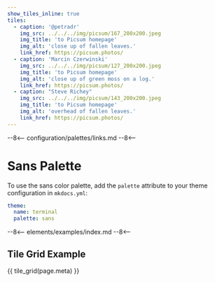 ```yaml
---
show_tiles_inline: true
tiles:
  - caption: '@petradr'
    img_src: ../../../img/picsum/167_200x200.jpeg
    img_title: 'to Picsum homepage'
    img_alt: 'close up of fallen leaves.'
    link_href: https://picsum.photos/ 
  - caption: 'Marcin Czerwinski'
    img_src: ../../../img/picsum/127_200x200.jpeg
    img_title: 'to Picsum homepage'
    img_alt: 'close up of green moss on a log.'
    link_href: https://picsum.photos/ 
  - caption: "Steve Richey"
    img_src: ../../../img/picsum/143_200x200.jpeg
    img_title: 'to Picsum homepage'
    img_alt: 'overhead of fallen leaves.'
    link_href: https://picsum.photos/
---
```


--8<--
configuration/palettes/links.md
--8<--

# Sans Palette

To use the sans color palette, add the `palette` attribute to your theme configuration in `mkdocs.yml`:

```yaml
theme:
  name: terminal
  palette: sans
```

<link href="../../../css/palettes/sans.css" rel="stylesheet">

--8<--
elements/examples/index.md
--8<--

## Tile Grid Example
{{ tile_grid(page.meta) }}

<br>